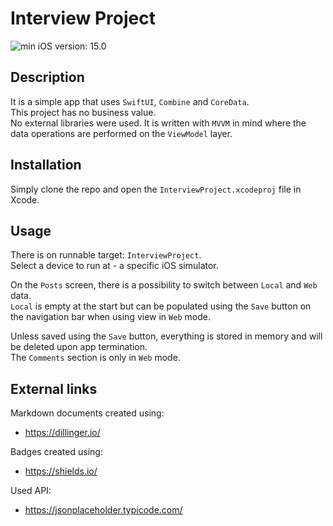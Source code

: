# Interview Project
![min iOS version: 15.0](https://img.shields.io/badge/iOS-15.0%2B-blue)
## Description
It is a simple app that uses `SwiftUI`, `Combine` and `CoreData`.  
This project has no business value.  
No external libraries were used.
It is written with `MVVM` in mind where the data operations are performed on the `ViewModel` layer.

## Installation
Simply clone the repo and open the `InterviewProject.xcodeproj` file in Xcode.

## Usage
There is on runnable target: `InterviewProject`.  
Select a device to run at - a specific iOS simulator.  

On the `Posts` screen, there is a possibility to switch between `Local` and `Web` data.  
`Local` is empty at the start but can be populated using the `Save` button on the navigation bar when using view in `Web` mode.  

Unless saved using the `Save` button, everything is stored in memory and will be deleted upon app termination.  
The `Comments` section is only in `Web` mode.

## External links
Markdown documents created using:
- https://dillinger.io/

Badges created using: 
- https://shields.io/

Used API:
- https://jsonplaceholder.typicode.com/

